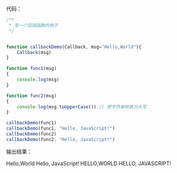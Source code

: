 代码：

```javascript
/**
 * 写一个回调函数的例子
 */


function callbackDemo(Callback, msg="Hello,World"){
    Callback(msg)
}

function func1(msg)
{
    console.log(msg)
}

function func2(msg)
{
    console.log(msg.toUpperCase()) // 把字符串转换为大写
}

callbackDemo(func1)
callbackDemo(func1, "Hello, JavaScript!")
callbackDemo(func2)
callbackDemo(func2, "Hello, JavaScript!")
```

输出结果：

Hello,World
Hello, JavaScript!
HELLO,WORLD
HELLO, JAVASCRIPT!

